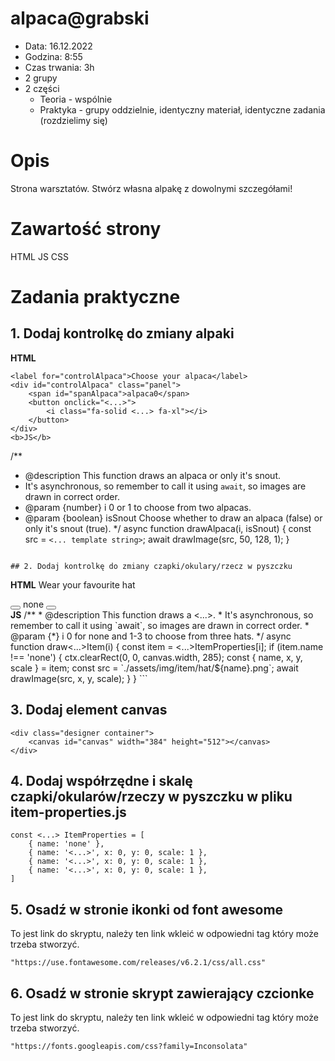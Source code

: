 # alpaca@grabski
 - Data: 16.12.2022
 - Godzina: 8:55
 - Czas trwania: 3h
 - 2 grupy
 - 2 części
    - Teoria - wspólnie
    - Praktyka - grupy oddzielnie, identyczny materiał, identyczne zadania (rozdzielimy się)
  
# Opis 
Strona warsztatów. Stwórz własna alpakę z dowolnymi szczegółami!

# Zawartość strony
HTML
JS
CSS

# Zadania praktyczne

## 1. Dodaj kontrolkę do zmiany alpaki
<b>HTML</b>
```
<label for="controlAlpaca">Choose your alpaca</label>
<div id="controlAlpaca" class="panel">
    <span id="spanAlpaca">alpaca0</span>
    <button onclick="<...>">
        <i class="fa-solid <...> fa-xl"></i>
    </button>
</div>
<b>JS</b>
```
/**
 * @description This function draws an alpaca or only it's snout.
 * It's asynchronous, so remember to call it using `await`, so images are drawn in correct order.
 * @param {number} i 0 or 1 to choose from two alpacas.
 * @param {boolean} isSnout Choose whether to draw an alpaca (false) or only it's snout (true).
 */
async function drawAlpaca(i, isSnout) {
	const src = `<... template string>`;
	await drawImage(src, 50, 128, 1);
}
```

## 2. Dodaj kontrolkę do zmiany czapki/okulary/rzecz w pyszczku
```
<b>HTML</b>
<label for="controlHat">Wear your favourite hat</label>
<div id="controlHat" class="panel">
    <button onclick="<...>">
        <i class="fa-solid <...> fa-xl"></i>
    </button>
    <span id="spanHatItem">none</span>
    <button onclick="<...>">
        <i class="fa-solid <...> fa-xl"></i>
    </button>
</div>
<b>JS</b>
/**
 * @description This function draws a <...>.
 * It's asynchronous, so remember to call it using `await`, so images are drawn in correct order.
 * @param {*} i 0 for none and 1-3 to choose from three hats.
 */
async function draw<...>Item(i) {
	const item = <...>ItemProperties[i];
	if (item.name !== 'none') {
		ctx.clearRect(0, 0, canvas.width, 285);
		const { name, x, y, scale } = item;
		const src = `./assets/img/item/hat/${name}.png`;
		await drawImage(src, x, y, scale);
	}
}
```

## 3. Dodaj element canvas
```
<div class="designer container">
    <canvas id="canvas" width="384" height="512"></canvas>
</div>
```
## 4. Dodaj współrzędne i skalę czapki/okularów/rzeczy w pyszczku w pliku item-properties.js
```
const <...> ItemProperties = [
	{ name: 'none' },
	{ name: '<...>', x: 0, y: 0, scale: 1 },
	{ name: '<...>', x: 0, y: 0, scale: 1 },
	{ name: '<...>', x: 0, y: 0, scale: 1 },
]
```
## 5. Osadź w stronie ikonki od font awesome
To jest link do skryptu, należy ten link wkleić w odpowiedni tag który może trzeba stworzyć.
```
"https://use.fontawesome.com/releases/v6.2.1/css/all.css"
```
## 6. Osadź w stronie skrypt zawierający czcionke
To jest link do skryptu, należy ten link wkleić w odpowiedni tag który może trzeba stworzyć.
```
"https://fonts.googleapis.com/css?family=Inconsolata"
```




